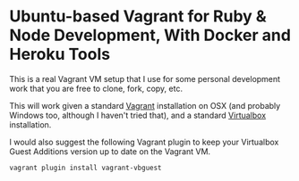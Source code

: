 Ubuntu-based Vagrant for Ruby & Node Development, With Docker and Heroku Tools
=========================

This is a real Vagrant VM setup that I use for some personal development work that you are free to clone, fork, copy, etc.

This will work given a standard [Vagrant](https://www.vagrantup.com/downloads.html) installation on OSX (and probably Windows too, although I haven't tried that), and a standard [Virtualbox](https://www.virtualbox.org/wiki/Downloads) installation. 

I would also suggest the following Vagrant plugin to keep your Virtualbox Guest Additions version up to date on the Vagrant VM.

```
vagrant plugin install vagrant-vbguest
```
